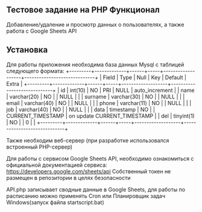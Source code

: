 Тестовое задание на PHP
Функционал
----------

Добавление/удаление и просмотр данных о пользователях, а также работа с Google Sheets API

Установка
---------

Для работы приложения необходима база данных Mysql с таблицей следующего формата:
+---------+-------------+------+-----+-------------------+-----------------------------+
| Field   | Type        | Null | Key | Default           | Extra                       |
+---------+-------------+------+-----+-------------------+-----------------------------+
| id      | int(10)     | NO   | PRI | NULL              | auto_increment              |
| name    | varchar(20) | NO   |     | NULL              |                             |
| surname | varchar(30) | NO   |     | NULL              |                             |
| email   | varchar(40) | NO   |     | NULL              |                             |
| phone   | varchar(11) | NO   |     | NULL              |                             |
| job     | varchar(40) | NO   |     | NULL              |                             |
| data    | timestamp   | NO   |     | CURRENT_TIMESTAMP | on update CURRENT_TIMESTAMP |
| del     | tinyint(1)  | NO   |     | 0                 |                             |
+---------+-------------+------+-----+-------------------+-----------------------------+

Также необходим веб-сервер (при разработке использовался встроенный PHP-сервер)

Для работы с сервисом Google Sheets API, необходимо ознакомиться с официальной документацией сервиса: 
https://developers.google.com/sheets/api
Собственный токен не размещен в репозитории в целях безопасности

API.php записывает сводные данные в Google Sheets, для работы по расписанию можно применять Cron или Планировщик задач Windows(запуск файла startscript.bat)